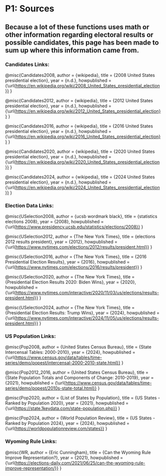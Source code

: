 # P1: Sources
## Because a lot of these functions uses math or other information regarding electoral results or possible candidates, this page has been made to sum up where this information came from.
### Candidates Links:
@misc{Candidates2008,
author = {wikipedia},
title = {2008 United States presidential election},
year = {n.d.},
howpublished = {\url{https://en.wikipedia.org/wiki/2008_United_States_presidential_election}}
}

@misc{Candidates2012,
author = {wikipedia},
title = {2012 United States presidential election},
year = {n.d.},
howpublished = {\url{https://en.wikipedia.org/wiki/2012_United_States_presidential_election}}
}

@misc{Candidates2016,
author = {wikipedia},
title = {2016 United States presidential election},
year = {n.d.},
howpublished = {\url{https://en.wikipedia.org/wiki/2016_United_States_presidential_election}}
}

@misc{Candidates2020,
author = {wikipedia},
title = {2020 United States presidential election},
year = {n.d.},
howpublished = {\url{https://en.wikipedia.org/wiki/2020_United_States_presidential_election}}
}

@misc{Candidates2024,
author = {wikipedia},
title = {2024 United States presidential election},
year = {n.d.},
howpublished = {\url{https://en.wikipedia.org/wiki/2024_United_States_presidential_election}}
}
### Election Data Links:
@misc{USelection2008,
author = {ucsb wordmark black},
title = {statistics elections 2008},
year = {2008},
howpublished = {\url{https://www.presidency.ucsb.edu/statistics/elections/2008}}
}

@misc{USelection2012,
author = {The New York Times},
title = {elections 2012 results president},
year = {2012},
howpublished = {\url{https://www.nytimes.com/elections/2012/results/president.html}}
}

@misc{USelection2016,
author = {The New York Times},
title = {2016 Presidential Election Results},
year = {2016},
howpublished = {\url{https://www.nytimes.com/elections/2016/results/president}}
}

@misc{USelection2020,
author = {The New York Times},
title = {Presidential Election Results 2020: Biden Wins},
year = {2020},
howpublished = {\url{https://www.nytimes.com/interactive/2020/11/03/us/elections/results-president.html}}
}

@misc{USelection2024,
author = {The New York Times},
title = {Presidential Election Results: Trump Wins},
year = {2024},
howpublished = {\url{https://www.nytimes.com/interactive/2024/11/05/us/elections/results-president.html}}
}
### US Population Links:
@misc{Pop2008,
author = {United States Census Bureau},
title = {State Intercensal Tables: 2000-2010},
year = {2024},
howpublished = {\url{https://www.census.gov/data/tables/time-series/demo/popest/intercensal-2000-2010-state.html}}
}

@misc{Pop2012_2016,
author = {United States Census Bureau},
title = {State Population Totals and Components of Change: 2010-2019},
year = {2021},
howpublished = {\url{https://www.census.gov/data/tables/time-series/demo/popest/2010s-state-total.html}}
}

@misc{Pop2020,
author = {List of States by Population},
title = {US States - Ranked by Population 2020},
year = {2021},
howpublished = {\url{https://state.1keydata.com/state-population.php}}
}

@misc{Pop2024,
author = {World Population Review},
title = {US States - Ranked by Population 2024},
year = {2024},
howpublished = {\url{https://worldpopulationreview.com/states}}
}
### Wyoming Rule Links:
@misc{WR,
author = {Eric Cunningham},
title = {Can the Wyoming Rule Improve Representation?},
year = {2021},
howpublished = {\url{https://elections-daily.com/2021/06/25/can-the-wyoming-rule-improve-representation/}}
}